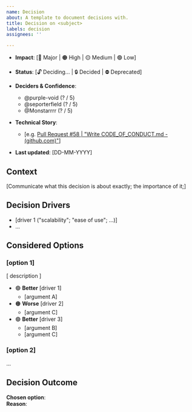 ```yaml
---
name: Decision
about: A template to document decisions with.
title: Decision on <subject>
labels: decision
assignees: ''

---
```


- **Impact**: [🔴 Major | 🟠 High | 🟡 Medium | 🟢 Low]
- **Status**: [🔓 Deciding... | 🔒 Decided | ⛔ Deprecated]
- **Deciders & Confidence**:

  - @purple-void (? / 5️)
  - @seporterfield (? / 5️)
  - @Monstarrrr (? / 5️)

- **Technical Story**: <!-- optional related URLs -->

  - [e.g. [Pull Request #58 | "Write CODE_OF_CONDUCT.md - (github.com)"](https://github.com/Monstarrrr/rebutify/pull/58)]

- **Last updated**: [DD-MM-YYYY]

## Context <!--optional -->

[Communicate what this decision is about exactly; the importance of it;]

## Decision Drivers

- [driver 1 ("scalability"; "ease of use"; ...)]
- ...

## Considered Options <!-- optional -->

### [option 1]

[ description ] <!-- optional -->

- :green_circle: **Better** [driver 1]
  - [argument A]
- :orange_circle: **Worse** [driver 2]
  - [argument C]
- :green_circle: **Better** [driver 3]
  - [argument B]
  - [argument C]

### [option 2]

...

## Decision Outcome

**Chosen option**:  
**Reason**:
